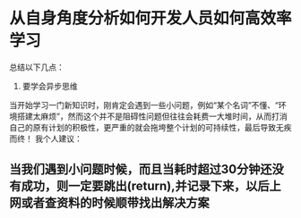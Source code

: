 # 从自身角度分析如何开发人员如何高效率学习

总结以下几点：

1. 要学会异步思维

当开始学习一门新知识时，刚肯定会遇到一些小问题，例如“某个名词”不懂、“环境搭建太麻烦”，然而这个并不是阻碍性问题但往往会耗费一大堆时间，从而打消自己的原有计划的积极性，更严重的就会拖垮整个计划的可持续性，最后导致无疾而终！
我个人建议：
## 当我们遇到小问题时候，而且当耗时超过30分钟还没有成功，则一定要跳出(return),并记录下来，以后上网或者查资料的时候顺带找出解决方案

